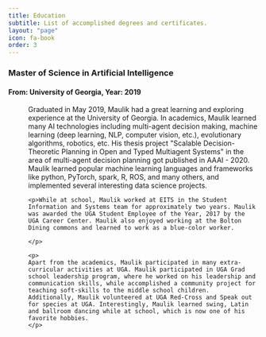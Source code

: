 ```yaml
---
title: Education
subtitle: List of accomplished degrees and certificates.
layout: "page"
icon: fa-book
order: 3
---
```

<dl>
  <dt> <h3>Master of Science in Artificial Intelligence </h3> <h4>From: University of Georgia, Year: 2019</h4></dt>
  <dd>
    <p>
    Graduated in May 2019, Maulik had a great learning and exploring experience at the University of Georgia. In academics, Maulik learned many AI technologies including multi-agent decision making, machine learning (deep learning, NLP, computer vision, etc.), evolutionary algorithms, robotics, etc. His thesis project "Scalable Decision-Theoretic Planning in Open and Typed Multiagent Systems" in the area of multi-agent decision planning got published in AAAI - 2020. Maulik learned popular machine learning languages and frameworks like python, PyTorch, spark, R, ROS, and many others, and implemented several interesting data science projects.
    </p>

    <p>While at school, Maulik worked at EITS in the Student Information and Systems team for approximately two years. Maulik was awarded the UGA Student Employee of the Year, 2017 by the UGA Career Center. Maulik also enjoyed working at the Bolton Dining commons and learned to work as a blue-color worker.

    </p>

    <p>
    Apart from the academics, Maulik participated in many extra-curricular activities at UGA. Maulik participated in UGA Grad school leadership program, where he worked on his leadership and communication skills, while accomplished a community project for teaching soft-skills to the middle school children. Additionally, Maulik volunteered at UGA Red-Cross and Speak out for species at UGA. Interestingly, Maulik learned swing, Latin and ballroom dancing while at school, which is now one of his favorite hobbies.
    </p>
  </dd>
</dl>
